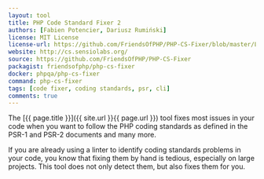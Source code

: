 ```yaml
---
layout: tool
title: PHP Code Standard Fixer 2
authors: [Fabien Potencier, Dariusz Rumiński]
license: MIT License  
license-url: https://github.com/FriendsOfPHP/PHP-CS-Fixer/blob/master/LICENSE
website: http://cs.sensiolabs.org/
source: https://github.com/FriendsOfPHP/PHP-CS-Fixer   
packagist: friendsofphp/php-cs-fixer
docker: phpqa/php-cs-fixer
command: php-cs-fixer  
tags: [code fixer, coding standards, psr, cli] 
comments: true
---
```


The [{{ page.title }}]({{ site.url }}{{ page.url }}) tool fixes most issues in your code when you want to follow the PHP coding standards as defined in the PSR-1 and PSR-2 documents and many more.

<!--more--> 

If you are already using a linter to identify coding standards problems in your code, you know that fixing them by hand is tedious, especially on large projects. This tool does not only detect them, but also fixes them for you.
